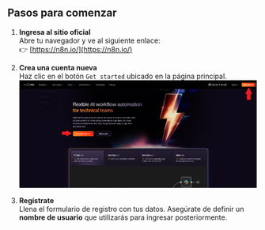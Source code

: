 ## Pasos para comenzar

1. **Ingresa al sitio oficial**  
   Abre tu navegador y ve al siguiente enlace:  
   👉 [https://n8n.io/](https://n8n.io/)

2. **Crea una cuenta nueva**  
   Haz clic en el botón `Get started` ubicado en la página principal.
   ![Inicio n8n](./n8n_inicio.png)

4. **Regístrate**  
   Llena el formulario de registro con tus datos. Asegúrate de definir un **nombre de usuario** que utilizarás para ingresar posteriormente.
